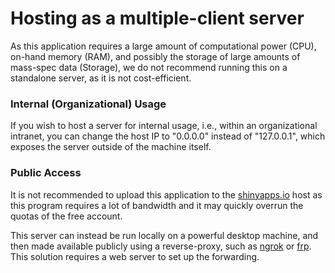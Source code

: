 # Hosting as a multiple-client server

As this application requires a large amount of computational power (CPU), on-hand memory (RAM), and possibly the storage of large amounts of mass-spec data (Storage), we do not recommend running this on a standalone server, as it is not cost-efficient.

### Internal (Organizational) Usage

If you wish to host a server for internal usage, i.e., within an organizational intranet, you can change the host IP to "0.0.0.0" instead of "127.0.0.1", which exposes the server outside of the machine itself.

### Public Access

It is not recommended to upload this application to the [shinyapps.io](http://www.shinyapps.io/) host as this program requires a lot of bandwidth and it may quickly overrun the quotas of the free account.

This server can instead be run locally on a powerful desktop machine, and then made available publicly using a reverse-proxy, such as [ngrok](https://ngrok.com/) or [frp](https://github.com/fatedier/frp). This solution requires a web server to set up the forwarding.
